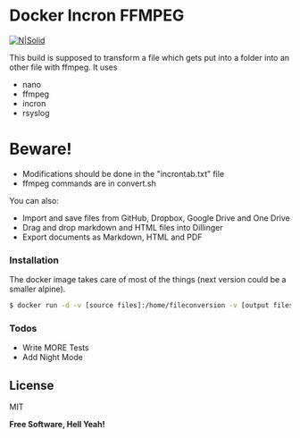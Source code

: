 # Docker Incron FFMPEG

[![N|Solid](https://upload.wikimedia.org/wikipedia/commons/thumb/5/5c/Powered_by_Debian.svg/200px-Powered_by_Debian.svg.png)](https://github.com/userify/shim/issues/48)

This build is supposed to transform a file which gets put into a folder into an other file with ffmpeg. It uses

  - nano
  - ffmpeg
  - incron
  - rsyslog

# Beware!

  - Modifications should be done in the "incrontab.txt" file
  - ffmpeg commands are in convert.sh


You can also:
  - Import and save files from GitHub, Dropbox, Google Drive and One Drive
  - Drag and drop markdown and HTML files into Dillinger
  - Export documents as Markdown, HTML and PDF


### Installation

The docker image takes care of most of the things (next version could be a smaller alpine).

```sh
$ docker run -d -v [source files]:/home/fileconversion -v [output files]:/home/output warkommanda/docker_incron_ffmpeg
```

### Todos

 - Write MORE Tests
 - Add Night Mode

License
----

MIT


**Free Software, Hell Yeah!**
